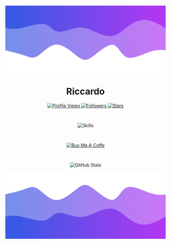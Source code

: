 ![Header](./header.png)

<h1 align="center">Riccardo</h1>

<p align="center">
  <a href="https://github.com/ersigne">
    <img height="25" src="https://api.visitorbadge.io/api/VisitorHit?user=ersigne&countColorcountColor&countColor=%23006EFF" alt="Profile Views"/>
  </a>
  <a href="https://github.com/ersigne?tab=followers">
    <img height="25" src="https://img.shields.io/github/followers/ersigne?color=4a12ba&style=for-the-badge&logo=github&label=Follow" alt="Followers"/>
  </a>
  <a href="https://github.com/ersigne?tab=stars">
    <img height="25" src="https://img.shields.io/github/stars/ersigne?color=f429ff&style=for-the-badge&logo=github&label=Stars" alt="Stars"/>
  </a>
</p>

<br>

<p align="center">
  <img src="https://skillicons.dev/icons?i=py,c,nodejs,java,cpp" alt="Skills"/>
</p>

<br>

<p align="center">
  <a href="https://buymeacoffee.com/ersigne" target="_blank">
    <img alt="Buy Me A Coffe" src="https://img.shields.io/badge/Buy%20Me%20a%20Coffee-ffdd00?style=flat&logo=buy-me-a-coffee&logoColor=black&logoSize=auto">
  </a>
</p>

<br>

<p align="center">
  <img src="https://github-readme-stats.vercel.app/api/?username=ersigne&title_color=674fc9&text_color=9f9f9f&show_icons=true&bg_color=00000000&hide_border=true&icon_color=674fc9&hide_title=true&count_private=true" alt="GitHub Stats"/>
</p>

![Footer](./footer.png)
